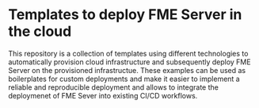 # Templates to deploy FME Server in the cloud
This repository is a collection of templates using different technologies to automatically provision cloud infrastructure and subsequently deploy FME Server on the provisioned infrastructue. These examples can be used as boilerplates for custom deployments and make it easier to implement a reliable and reproducible deployment and allows to integrate the deploymenet of FME Sever into existing CI/CD workflows. 